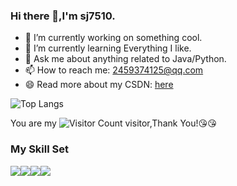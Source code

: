 ### Hi there 👋,I'm sj7510.

- 🔭 I’m currently working on something cool.
- 🌱 I’m currently learning Everything I like.
- 💬 Ask me about anything related to Java/Python.
- 📫 How to reach me: 2459374125@qq.com
- 😄 Read more about my CSDN: [here](https://blog.csdn.net/weixin_43508142?type=blog)

![Top Langs](https://github-readme-stats.vercel.app/api/top-langs/?username=sj7510&layout=compact&theme=tokyonight)

You are my ![Visitor Count](https://profile-counter.glitch.me/wisdom-zhe/count.svg) visitor,Thank You!:kissing_heart::kissing_heart:

### My Skill Set

![](https://img.shields.io/badge/Java-ED8B00?style=for-the-badge&logo=openjdk&logoColor=white)![](https://img.shields.io/badge/Python-3776AB?style=for-the-badge&logo=python&logoColor=white)![](https://img.shields.io/badge/Rust-000000?style=for-the-badge&logo=Rust&logoColor=white)![](https://img.shields.io/badge/Go-00ADD8?style=for-the-badge&logo=Go&logoColor=white)
